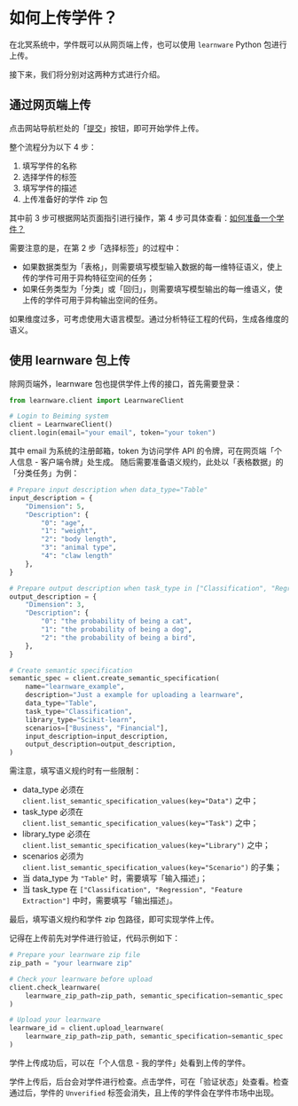 # 如何上传学件？

在北冥系统中，学件既可以从网页端上传，也可以使用 `learnware` Python 包进行上传。

接下来，我们将分别对这两种方式进行介绍。

## 通过网页端上传

点击网站导航栏处的「[提交](https://www.lamda.nju.edu.cn/learnware/#/submit)」按钮，即可开始学件上传。

整个流程分为以下 4 步：
1. 填写学件的名称
2. 选择学件的标签
3. 填写学件的描述
4. 上传准备好的学件 zip 包

其中前 3 步可根据网站页面指引进行操作，第 4 步可具体查看：[如何准备一个学件？](/zh-CN/user-guide/learnware-upload/prepare)

需要注意的是，在第 2 步「选择标签」的过程中：
- 如果数据类型为「表格」，则需要填写模型输入数据的每一维特征语义，使上传的学件可用于异构特征空间的任务；
- 如果任务类型为「分类」或「回归」，则需要填写模型输出的每一维语义，使上传的学件可用于异构输出空间的任务。

如果维度过多，可考虑使用大语言模型。通过分析特征工程的代码，生成各维度的语义。


## 使用 learnware 包上传

除网页端外，learnware 包也提供学件上传的接口，首先需要登录：
```py
from learnware.client import LearnwareClient

# Login to Beiming system
client = LearnwareClient()
client.login(email="your email", token="your token")
```
其中 email 为系统的注册邮箱，token 为访问学件 API 的令牌，可在网页端「个人信息 - 客户端令牌」处生成。
随后需要准备语义规约，此处以「表格数据」的「分类任务」为例：
```py
# Prepare input description when data_type="Table"
input_description = {
    "Dimension": 5,
    "Description": {
        "0": "age",
        "1": "weight",
        "2": "body length",
        "3": "animal type",
        "4": "claw length"
    },
}

# Prepare output description when task_type in ["Classification", "Regression"]
output_description = {
    "Dimension": 3,
    "Description": {
        "0": "the probability of being a cat",
        "1": "the probability of being a dog",
        "2": "the probability of being a bird",
    },
}

# Create semantic specification
semantic_spec = client.create_semantic_specification(
    name="learnware_example",
    description="Just a example for uploading a learnware",
    data_type="Table",
    task_type="Classification",
    library_type="Scikit-learn",
    scenarios=["Business", "Financial"],
    input_description=input_description,
    output_description=output_description,
)
```
需注意，填写语义规约时有一些限制：
- data\_type 必须在 `client.list_semantic_specification_values(key="Data")` 之中；
- task\_type 必须在 `client.list_semantic_specification_values(key="Task")` 之中；
- library\_type 必须在 `client.list_semantic_specification_values(key="Library")` 之中；
- scenarios 必须为 `client.list_semantic_specification_values(key="Scenario")` 的子集；
- 当 data\_type 为 `"Table"` 时，需要填写「输入描述」；
- 当 task\_type 在 `["Classification", "Regression", "Feature Extraction"]` 中时，需要填写「输出描述」。

最后，填写语义规约和学件 zip 包路径，即可实现学件上传。

记得在上传前先对学件进行验证，代码示例如下：
```py
# Prepare your learnware zip file
zip_path = "your learnware zip"

# Check your learnware before upload
client.check_learnware(
    learnware_zip_path=zip_path, semantic_specification=semantic_spec
)

# Upload your learnware
learnware_id = client.upload_learnware(
    learnware_zip_path=zip_path, semantic_specification=semantic_spec
)
```

学件上传成功后，可以在「个人信息 - 我的学件」处看到上传的学件。

学件上传后，后台会对学件进行检查。点击学件，可在「验证状态」处查看。检查通过后，学件的 `Unverified` 标签会消失，且上传的学件会在学件市场中出现。